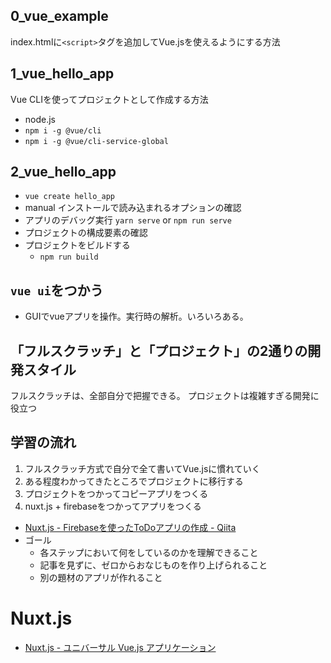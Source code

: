 ## 0_vue_example
index.htmlに`<script>`タグを追加してVue.jsを使えるようにする方法

## 1_vue_hello_app
Vue CLIを使ってプロジェクトとして作成する方法

- node.js
- `npm i -g @vue/cli`
- `npm i -g @vue/cli-service-global`

## 2_vue_hello_app
- `vue create hello_app`
- manual インストールで読み込まれるオプションの確認
- アプリのデバッグ実行 `yarn serve` or `npm run serve`
- プロジェクトの構成要素の確認
- プロジェクトをビルドする
  - `npm run build`

## `vue ui`をつかう

- GUIでvueアプリを操作。実行時の解析。いろいろある。

## 「フルスクラッチ」と「プロジェクト」の2通りの開発スタイル

フルスクラッチは、全部自分で把握できる。
プロジェクトは複雑すぎる開発に役立つ

## 学習の流れ
1. フルスクラッチ方式で自分で全て書いてVue.jsに慣れていく
2. ある程度わかってきたところでプロジェクトに移行する
3. プロジェクトをつかってコピーアプリをつくる
4. nuxt.js + firebaseをつかってアプリをつくる
- [Nuxt\.js \- Firebaseを使ったToDoアプリの作成 \- Qiita](https://qiita.com/so-heee/items/200beb014c8a8ad100d1)
- ゴール
  - 各ステップにおいて何をしているのかを理解できること
  - 記事を見ずに、ゼロからおなじものを作り上げられること
  - 別の題材のアプリが作れること






# Nuxt.js
- [Nuxt\.js \- ユニバーサル Vue\.js アプリケーション](https://ja.nuxtjs.org/)
